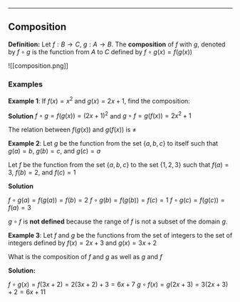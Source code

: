 - - -
## Composition
**Definition:** Let $f: B\to C, ~g:A \to B$. The **composition** of $f$ with $g$, denoted by $f \circ g$ is the function from $A$ to $C$ defined by $f \circ g(x)=f(g(x))$

![[composition.png]]

### Examples

**Example 1**: 
If $f(x)=x^2$ and $g(x)=2x+1$, find the composition:

**Solution**
$f \circ g= f(g(x))=(2x+1)^2$
and
$g \circ f =g(f(x))= 2x^2+1$

The relation between $f(g(x))$ and $g(f(x))$ is $\neq$

**Example 2**: 
Let $g$ be the function from the set $\{a,b,c\}$ to itself such that $g(a)=b,~g(b)=c$, and $g(c)=a$ 

Let $f$ be the function from the set $\{a,b,c\}$ to the set $\{1,2,3\}$ such that $f(a)=3,~f(b)=2$, and $f(c)=1$

**Solution**

$f \circ g(a)=f(g(a))=f(b)=2$
$f \circ g(b)=f(g(b))=f(c)=1$
$f \circ g(c)=f(g(c))=f(a)=3$

$g \circ f$ is **not defined** because the range of $f$ is not a subset of the domain $g$.

**Example 3**:
Let $f$ and $g$ be the functions from the set of integers to the set of integers defined by
$f(x)=2x+3$ and $g(x)=3x+2$

What is the composition of $f$ and $g$ as well as $g$ and $f$

**Solution:**

$f \circ g(x)=f(3x+2)=2(3x+2)+3=6x+7$
$g \circ f(x) =g(2x+3)=3(2x+3)+2=6x+11$




